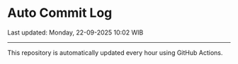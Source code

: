 # Auto Commit Log

Last updated: Monday, 22-09-2025 10:02 WIB

---

This repository is automatically updated every hour using GitHub Actions.
